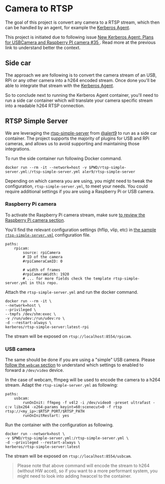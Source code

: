 # Camera to RTSP

The goal of this project is convert any camera to a RTSP stream, which then can be handled by an agent, for example the [Kerberos Agent](https://github.com/kerberos-io/agent).

This project is initiated due to following issue [New Kerberos Agent: Plans for USBCamera and Raspberry PI camera #35
](https://github.com/kerberos-io/agent/issues/35). Read more at the previous link to understand better the context.

## Side car

The approach we are following is to convert the camera stream of an USB, RPi or any other camera into a h264 encoded stream. Once done you'll be able to integrate that stream with the [Kerberos Agent](https://github.com/kerberos-io/agent).

So to conclude next to running the Kerberos Agent container, you'll need to run a side car container which will translate your camera specific stream into a readable h264 RTSP connection.

## RTSP Simple Server

We are leveraging the [rtsp-simple-server](https://github.com/aler9/rtsp-simple-server) from [@alert9](https://github.com/aler9) to run as a side car container. The project supports the majority of plugins for USB and RPi cameras, and allows us to avoid supporting and maintaining those integrations.

To run the side container run following Docker command.

    docker run --rm -it --network=host -v $PWD/rtsp-simple-server.yml:/rtsp-simple-server.yml aler9/rtsp-simple-server

Depending on which camera you are using, you might need to tweak the configuration, `rtsp-simple-server.yml`, to meet your needs. You could require additional settings if you are using a Raspberry Pi or USB camera.

### Raspberry Pi camera

To activate the Raspberry Pi camera stream, make sure [to review the Raspberry Pi camera section](https://github.com/aler9/rtsp-simple-server#from-a-raspberry-pi-camera).

You'll find the relevant configuration settings (hflip, vlip, etc) in [the sample `rtsp-simple-server.yml`](https://github.com/aler9/rtsp-simple-server/blob/main/rtsp-simple-server.yml#L230) configuration file.

    paths:
        rpicam:
            source: rpiCamera
            # ID of the camera
            #rpiCameraCamID: 0
            
            # width of frames
            #rpiCameraWidth: 1920
            # ... for more fields check the template rtsp-simple-server.yml in this repo.


Attach the `rtsp-simple-server.yml` and run the docker command.
    
    docker run --rm -it \
    --network=host \
    --privileged \
    --tmpfs /dev/shm:exec \
    -v /run/udev:/run/udev:ro \
    -d --restart-always \
    kerberos/rtsp-simple-server:latest-rpi

The stream will be exposed on `rtsp://localhost:8554/rpicam`.

### USB camera

The same should be done if you are using a "simple" USB camera. Please [follow the `webcam` section](https://github.com/aler9/rtsp-simple-server#from-a-webcam) to understand which settings to enabled to forward a `/dev/video` device.

In the case of webcam, ffmpeg will be used to encode the camera to a h264 stream. Adapt the `rtsp-simple-server.yml` as following:

    paths:
        usbcam:
            runOnInit: ffmpeg -f v4l2 -i /dev/video0 -preset ultrafast -c:v libx264 -x264-params keyint=60:scenecut=0 -f rtsp rtsp://<my_ip>:$RTSP_PORT/$RTSP_PATH
            runOnInitRestart: yes

Run the container with the configuration as following.

    docker run --network=host \
    -v $PWD/rtsp-simple-server.yml:/rtsp-simple-server.yml \
    -d --privileged --restart-always \
    kerberos/rtsp-simple-server:latest

The stream will be exposed on `rtsp://localhost:8554/usbcam`.

> Please note that above command will encode the stream to h264 (without HW accel), so if you want to a more performant system, you might need to look into adding hwaccel to the container.
